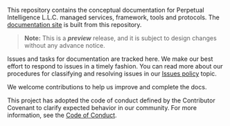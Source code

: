 This repository contains the conceptual documentation for Perpetual Intelligence L.L.C. managed services, framework, tools and protocols. The [documentation site](https://docs.perpetualintelligence.com) is built from this repository.

> **Note:** This is a ***preview*** release, and it is subject to design changes without any advance notice.

Issues and tasks for documentation are tracked here. We make our best effort to respond to issues in a timely fashion. You can read more about our procedures for classifying and resolving issues in our [Issues policy](https://github.com/perpetualintelligence/terms/blob/main/issues-policy.md) topic.

We welcome contributions to help us improve and complete the docs. 

This project has adopted the code of conduct defined by the Contributor Covenant to clarify expected behavior in our community.
For more information, see the [Code of Conduct](https://github.com/perpetualintelligence/terms/blob/main/CODE_OF_CONDUCT.md).
